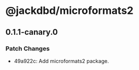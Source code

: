 # @jackdbd/microformats2

## 0.1.1-canary.0

### Patch Changes

- 49a922c: Add microformats2 package.
